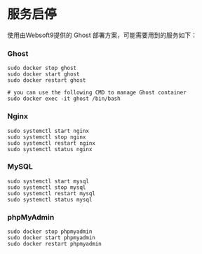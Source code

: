 # 服务启停

使用由Websoft9提供的 Ghost 部署方案，可能需要用到的服务如下：

### Ghost

```shell
sudo docker stop ghost
sudo docker start ghost
sudo docker restart ghost

# you can use the following CMD to manage Ghost container
sudo docker exec -it ghost /bin/bash
```

### Nginx

```shell
sudo systemctl start nginx
sudo systemctl stop nginx
sudo systemctl restart nginx
sudo systemctl status nginx
```

### MySQL

```shell
sudo systemctl start mysql
sudo systemctl stop mysql
sudo systemctl restart mysql
sudo systemctl status mysql
```

### phpMyAdmin

```shell
sudo docker stop phpmyadmin
sudo docker start phpmyadmin
sudo docker restart phpmyadmin
```